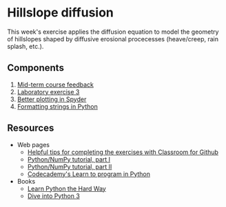 # Hillslope diffusion
This week's exercise applies the diffusion equation to model the geometry of hillslopes shaped by diffusive erosional procecesses (heave/creep, rain splash, etc.).

## Components
1. [Mid-term course feedback](https://elomake.helsinki.fi/lomakkeet/69827/lomake.html)
2. [Laboratory exercise 3](https://classroom.github.com/assignment-invitations/5c0585462586887fa9634099ed38036b)
3. [Better plotting in Spyder](Fixing-Spyder.md)
4. [Formatting strings in Python](Format-Python-strings.md)

## Resources
- Web pages
  - [Helpful tips for completing the exercises with Classroom for Github](https://github.com/Intro-Quantitative-Geology/Python-and-NumPy-II/blob/master/Lesson/Classroom.md)
  - [Python/NumPy tutorial, part I](https://github.com/Intro-Quantitative-Geology/Python-and-NumPy-I)
  - [Python/NumPy tutorial, part II](https://github.com/Intro-Quantitative-Geology/Python-and-NumPy-II)
  - [Codecademy's Learn to program in Python](https://www.codecademy.com/learn/python)
- Books
  - [Learn Python the Hard Way](http://learnpythonthehardway.org/book/)
  - [Dive into Python 3](http://www.diveinto.org/python3/)
